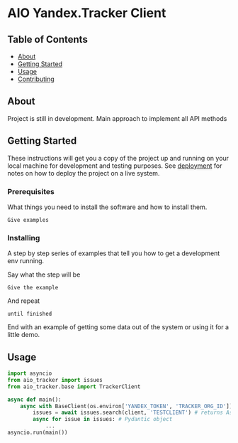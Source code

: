 # AIO Yandex.Tracker Client

## Table of Contents

- [About](#about)
- [Getting Started](#getting_started)
- [Usage](#usage)
- [Contributing](../CONTRIBUTING.md)

## About <a name = "about"></a>

Project is still in development. Main approach to implement all API methods

## Getting Started <a name = "getting_started"></a>

These instructions will get you a copy of the project up and running on your local machine for development and testing purposes. See [deployment](#deployment) for notes on how to deploy the project on a live system.

### Prerequisites

What things you need to install the software and how to install them.

```
Give examples
```

### Installing

A step by step series of examples that tell you how to get a development env running.

Say what the step will be

```
Give the example
```

And repeat

```
until finished
```

End with an example of getting some data out of the system or using it for a little demo.

## Usage <a name = "usage"></a>

```python
import asyncio
from aio_tracker import issues
from aio_tracker.base import TrackerClient

async def main():
    async with BaseClient(os.environ['YANDEX_TOKEN', 'TRACKER_ORG_ID']) as client:
        issues = await issues.search(client, 'TESTCLIENT') # returns AsyncGenerator
        async for issue in issues: # Pydantic object
            ...
asyncio.run(main())

```
